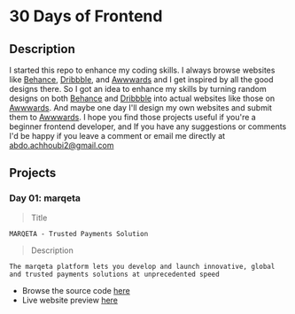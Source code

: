 # 30 Days of Frontend

## Description

I started this repo to enhance my coding skills.
I always browse websites like [Behance](https://behance.net), [Dribbble](https://dribbble.com), and [Awwwards](https://awwwards.com) and I get inspired by all the good designs there. So I got an idea to enhance my skills by turning random designs on both [Behance](https://behance.net) and [Dribbble](https://dribbble.com) into actual websites like those on [Awwwards](https://awwwards.com). And maybe one day I'll design my own websites and submit them to [Awwwards](https://awwwards.com).
I hope you find those projects useful if you're a beginner frontend developer, and If you have any suggestions or comments I'd be happy if you leave a comment or email me directly at <a href="mailto:abdo.achhoubi2@gmail.com">abdo.achhoubi2@gmail.com</a>

## Projects

### Day 01: marqeta

> Title

    MARQETA - Trusted Payments Solution

> Description

    The marqeta platform lets you develop and launch innovative, global and trusted payments solutions at unprecedented speed

- Browse the source code [here](/tree/main/Day_01)
- Live website preview [here](/tree/main/Day_01)
